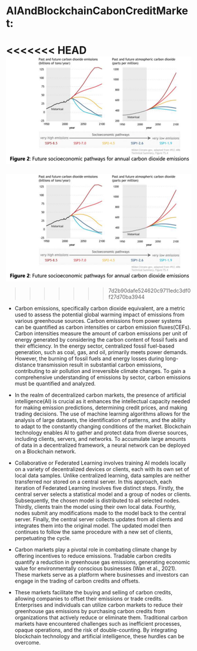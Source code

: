 # AIAndBlockchainCabonCreditMarket:
<<<<<<< HEAD
![Alt text](images/FutureAnnualCO2Emissions.png)
=======
![Alt text](./images/FutureAnnualCO2Emissions.png)
>>>>>>> 7d2b90dafe524620c9711edc3df0f27d70ba3944
* Carbon emissions, specifically carbon dioxide equivalent, are a metric used to assess the potential global warming impact of emissions from various greenhouse sources. Carbon emissions from power systems can be quantified as carbon intensities or carbon emission fluxes(CEFs). Carbon intensities measure the amount of carbon emissions per unit of energy generated by considering the carbon content of fossil fuels and their efficiency. In the energy sector, centralized fossil fuel-based generation, such as coal, gas, and oil, primarily meets power demands. However, the burning of fossil fuels and energy losses during long-distance transmission result in substantial carbon emissions, contributing to air pollution and irreversible climate changes. To gain a comprehensive understanding of emissions by sector, carbon emissions must be quantified and analyzed.

* In the realm of decentralized carbon markets, the presence of artificial intelligence(AI) is crucial as it enhances the intellectual capacity needed for making emission predictions, determining credit prices, and making trading decisions. The use of machine learning algorithms allows for the analysis of large datasets, the identification of patterns, and the ability to adapt to the constantly changing conditions of the market. Blockchain technology enables AI to gather and protect data from diverse sources, including clients, servers, and networks. To accumulate large amounts of data in a decentralized framework, a neural network can be deployed on a Blockchain network.

* Collaborative or Federated Learning involves training AI models locally on a variety of decentralized devices or clients, each with its own set of local data samples. Unlike centralized learning, data samples are neither transferred nor stored on a central server. In this approach, each iteration of Federated Learning involves five distinct steps. Firstly, the central server selects a statistical model and a group of nodes or clients. Subsequently, the chosen model is distributed to all selected nodes. Thirdly, clients train the model using their own local data. Fourthly, nodes submit any modifications made to the model back to the central server. Finally, the central server collects updates from all clients and integrates them into the original model. The updated model then continues to follow the same procedure with a new set of clients, perpetuating the cycle.

* Carbon markets play a pivotal role in combating climate change by offering incentives to reduce emissions. Tradable carbon credits quantify a reduction in greenhouse gas emissions, generating economic value for environmentally conscious businesses (Wan et al., 2021). These markets serve as a platform where businesses and investors can engage in the trading of carbon credits and offsets.

* These markets facilitate the buying and selling of carbon credits, allowing companies to offset their emissions or trade credits. Enterprises and individuals can utilize carbon markets to reduce their greenhouse gas emissions by purchasing carbon credits from organizations that actively reduce or eliminate them. Traditional carbon markets have encountered challenges such as inefficient processes, opaque operations, and the risk of double-counting. By integrating blockchain technology and artificial intelligence, these hurdles can be overcome.
